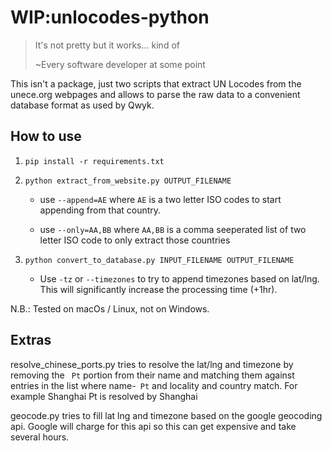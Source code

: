 # WIP:unlocodes-python

>   It's not pretty but it works... kind of
>
>   ~Every software developer at some point

This isn't a package, just two scripts that extract UN Locodes from the unece.org webpages and allows to parse the raw data to a convenient database format as used by Qwyk.


## How to use

1.  `pip install -r requirements.txt`
2.  `python extract_from_website.py OUTPUT_FILENAME`

    *  use `--append=AE` where `AE` is a two letter ISO codes to start appending from that country.

    *  use `--only=AA,BB` where `AA,BB` is a comma seeperated list of two letter ISO code to only extract those countries


3.  `python convert_to_database.py INPUT_FILENAME OUTPUT_FILENAME`

    *  Use `-tz` or `--timezones` to try to append timezones based on lat/lng. This will significantly increase the processing time (+1hr).

N.B.: Tested on macOs / Linux, not on Windows.


## Extras
resolve_chinese_ports.py tries to resolve the lat/lng and timezone by removing the ` Pt` portion from their name and matching them against entries in the list where name-` Pt` and locality and country match. For example Shanghai Pt is resolved by Shanghai

geocode.py tries to fill lat lng and timezone based on the google geocoding api. Google will charge for this api so this can get expensive and take several hours.
